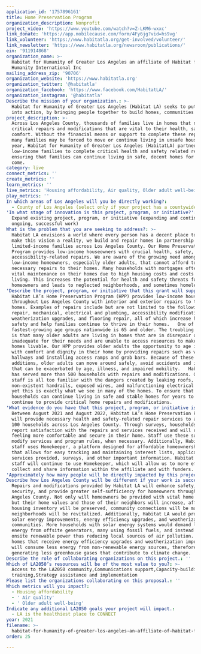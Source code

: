 ```yaml
---
application_id: '1757896161'
title: Home Preservation Program
organization_description: Nonprofit
project_video: 'https://www.youtube.com/watch?v=Z-LKM6-wxxc'
link_donate: 'https://app.mobilecause.com/form/4Fy6jg?vid=hs9vg'
link_volunteer: 'https://www.habitatla.org/get-involved/volunteer/'
link_newsletter: 'https://www.habitatla.org/newsroom/publications/'
ein: '911914868'
organization_name: >-
  Habitat for Humanity of Greater Los Angeles an affiliate of Habitat for
  Humanity International Inc
mailing_address_zip: '90706'
organization_website: 'https://www.habitatla.org'
organization_twitter: '@habitatla'
organization_facebook: 'https://www.facebook.com/HabitatLA/'
organization_instagram: '@habitatla'
Describe the mission of your organization.: >-
  Habitat for Humanity of Greater Los Angeles (Habitat LA) seeks to put love
  into action, by bringing people together to build homes, communities and hope.
project_description: >-
  Across Los Angeles County, thousands of families live in homes that need
  critical repairs and modifications that are vital to their health, safety, and
  comfort. Without the financial means or support to complete these repairs,
  many families may be forced to move or continue living in unsafe housing. Each
  year, Habitat for Humanity of Greater Los Angeles (HabitatLA) partners with
  low-income families to complete critical health and safety related repairs,
  ensuring that families can continue living in safe, decent homes for years to
  come.
category: live
connect_metrics: ''
create_metrics: ''
learn_metrics: ''
live_metrics: 'Housing affordability, Air quality, Older adult well-being'
play_metrics: ''
In which areas of Los Angeles will you be directly working?:
  - County of Los Angeles (select only if your project has a countywide benefit)
'In what stage of innovation is this project, program, or initiative?': >-
  Expand existing project, program, or initiative (expanding and continuing
  ongoing, successful work)
What is the problem that you are seeking to address?: >-
  Habitat LA envisions a world where every person has a decent place to live. To
  make this vision a reality, we build and repair homes in partnership with
  limited-income families across Los Angeles County. Our Home Preservation
  Program provides low-income houseowners with crucial health, safety, and
  accessibility-related repairs. We are aware of the growing need amongst
  low-income homeowners, especially older adults, that cannot afford to complete
  necessary repairs to their homes. Many households with mortgages often defer
  vital maintenance on their homes due to high housing costs and costs of
  living. This increases the potential for health and safety threats for these
  homeowners and leads to neglected neighborhoods, and sometimes homelessness. 
'Describe the project, program, or initiative that this grant will support to address the problem identified.': >-
  Habitat LA’s Home Preservation Program (HPP) provides low-income households
  throughout Los Angeles County with interior and exterior repairs to their
  homes. Examples of repairs include but are not limited to the following: roof
  repair, mechanical, electrical and plumbing, accessibility modifications,
  weatherization upgrades, and flooring repair, all of which increase health and
  safety and help families continue to thrive in their homes.   One of the
  fastest-growing age groups nationwide is 65 and older. The troubling reality
  is that many older adults are living in homes that are in disrepair or
  inadequate for their needs and are unable to access resources to make their
  homes livable. Our HPP provides older adults the opportunity to age in place
  with comfort and dignity in their home by providing repairs such as widening
  hallways and installing access ramps and grab bars. Because of these
  additions, older adults can move around safely, avoid accidents and injuries
  that can be exacerbated by age, illness, and impaired mobility.   Habitat LA
  has served more than 500 households with repairs and modifications. Our field
  staff is all too familiar with the dangers created by leaking roofs, loose or
  non-existent handrails, exposed wires, and malfunctioning electrical panels,
  yet this is exactly what we see in many of the homes. To ensure that
  households can continue living in safe and stable homes for years to come, we
  continue to provide critical home repairs and modifications.
'What evidence do you have that this project, program, or initiative is or will be successful, and how will you define and measure success?': >-
  Between August 2021 and August 2022, Habitat LA’s Home Preservation Program
  will provide necessary health and safety-related repair services to at least
  100 households across Los Angeles County. Through surveys, households will
  report satisfaction with the repairs and services received and will report
  feeling more comfortable and secure in their home. Staff use these surveys to
  modify services and program rules, when necessary. Additionally, Habitat LA’s
  staff uses Homekeeper, a platform designed for affordable homeownership and
  that allows for easy tracking and maintaining interest lists, applications,
  services provided, surveys, and other important information. Habitat LA’s
  staff will continue to use Homekeeper, which will allow us to more effectively
  collect and share information within the affiliate and with funders.
'Approximately how many people will be directly impacted by this project, program, or initiative?': '30'
Describe how Los Angeles County will be different if your work is successful.: >-
  Repairs and modifications provided by Habitat LA will enhance safety, increase
  security, and provide greater self-sufficiency for homeowners throughout Los
  Angeles County. Not only will homeowners be provided with vital home repairs
  but their home values and those of their neighbors will increase, affordable
  housing inventory will be preserved, community connections will be made, and
  neighborhoods will be revitalized. Additionally, Habitat LA would provide more
  solar energy improvements, energy efficiency upgrades, and weatherization to
  communities. More households with solar energy systems would demand less
  energy from offsite generators, many using fossil fuels, and instead generate
  onsite renewable power thus reducing local sources of air pollution. Also,
  homes that receive energy efficiency upgrades and weatherization improvements
  will consume less energy from non-renewable energy sources, therefore
  generating less greenhouse gases that contribute to climate change.   
Describe the role of collaborating organizations on this project.: ''
Which of LA2050’s resources will be of the most value to you?: >-
  Access to the LA2050 community,Communications support,Capacity-building and
  training,Strategy assistance and implementation
Please list the organizations collaborating on this proposal.: ''
Which metrics will you impact?:
  - Housing affordability
  - ' Air quality'
  - ' Older adult well-being'
Indicate any additional LA2050 goals your project will impact.:
  - LA is the healthiest place to CONNECT
year: 2021
filename: >-
  habitat-for-humanity-of-greater-los-angeles-an-affiliate-of-habitat-for-humanity-international-inc
order: 25

---
```

